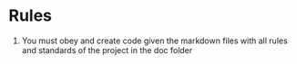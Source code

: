# Rules

1. You must obey and create code given the markdown files with all rules and standards of the project in the doc folder
